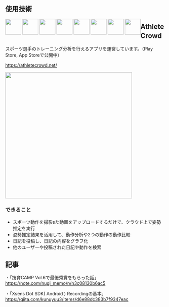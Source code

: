 ## 使用技術
<div style="float: left;">
  <img src='https://user-images.githubusercontent.com/61080302/165010480-a0a31220-027f-4160-ba85-22da165bb5ea.png' width='50px'>
  <img src='https://user-images.githubusercontent.com/61080302/165010309-44aabff9-68f7-4390-a12b-8f6a8714e1ea.png' width='50px'>
  <img src='https://user-images.githubusercontent.com/61080302/165010310-60e43592-6564-4991-89a9-775dcbe22012.png' width='50px'>
  <img src='https://user-images.githubusercontent.com/61080302/165010644-f19331e9-a3b5-434a-818c-d4dbdd1c98fc.png' width='50px'>
  <img src='https://user-images.githubusercontent.com/61080302/165010668-876aee9c-de79-40ee-81eb-dcb37cf95ed9.png' width='50px'>
  <img src='https://user-images.githubusercontent.com/61080302/183867541-926abb3e-72f2-4cf6-96ee-8ac6ce9c6d5e.png' width='50px'>
  <img src='https://user-images.githubusercontent.com/61080302/193399299-a079d371-1f8a-4ccf-a8b7-67f70d5785ae.png' width='50px'>
  <img src='https://user-images.githubusercontent.com/61080302/193399326-f26e6fe0-f626-4154-a67a-b79f7e9710ea.png' width='50px'>
</div>

## Athlete Crowd　　
スポーツ選手のトレーニング分析を行えるアプリを運営しています。（Play Store, App Storeで公開中）

https://athletecrowd.net/  

<img src='https://github.com/Yuuki-nugi/Yuuki-nugi/assets/61080302/cfb070cc-ff17-4afe-9ad7-a2c9f914e912' height='400px'>

### できること
- スポーツ動作を撮影sた動画をアップロードするだけで、クラウド上で姿勢推定を実行
- 姿勢推定結果を活用して、動作分析や2つの動作の動作比較
- 日記を投稿し、日記の内容をグラフ化
- 他のユーザーや投稿された日記や動作を検索



## 記事  
・「技育CAMP Vol.6で最優秀賞をもらった話」  
https://note.com/nugi_memo/n/n3c08130b6ac5  

・「Xsens Dot SDK( Android ) Recordingの基本」  
https://qiita.com/kunuyuu3/items/d6e88dc383b7f9347eac

<!--
**Yuuki-nugi/Yuuki-nugi** is a ✨ _special_ ✨ repository because its `README.md` (this file) appears on your GitHub profile.


Here are some ideas to get you started:
- 🔭 I’m currently working on ...
- 🌱 I’m currently learning ...
- 👯 I’m looking to collaborate on ...
- 🤔 I’m looking for help with ...
- 💬 Ask me about ...
- 📫 How to reach me: ...
- 😄 Pronouns: ...
- ⚡ Fun fact: ...
-->
